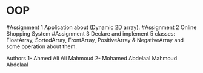 # OOP
#Assignment 1 Application about (Dynamic 2D array).
#Assignment 2 Online Shopping System 
#Assignment 3 Declare and implement 5 classes: FloatArray, SortedArray, FrontArray, PositiveArray & NegativeArray and some operation about them.

Authors
1- Ahmed Ali Ali Mahmoud 
2- Mohamed Abdelaal Mahmoud Abdelaal
